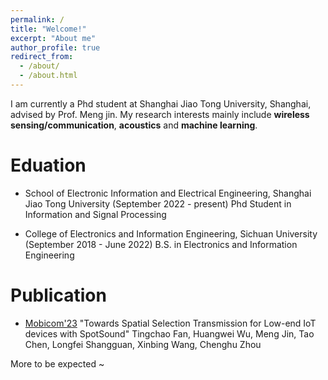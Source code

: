 ```yaml
---
permalink: /
title: "Welcome!"
excerpt: "About me"
author_profile: true
redirect_from: 
  - /about/
  - /about.html
---
```


I am currently a Phd student at Shanghai Jiao Tong University, Shanghai, advised by Prof. Meng jin. My research interests mainly include **wireless sensing/communication**, **acoustics** and **machine learning**. 


Eduation
======

- School of Electronic Information and Electrical Engineering, Shanghai Jiao Tong University (September 2022 - present)
  Phd Student in Information and Signal Processing

- College of Electronics and Information Engineering, Sichuan University (September 2018 - June 2022)
  B.S. in Electronics and Information Engineering


Publication
======

- [Mobicom'23](https://sigmobile.org/mobicom/2023/) "Towards Spatial Selection Transmission for Low-end IoT devices with SpotSound"
Tingchao Fan, Huangwei Wu, Meng Jin, Tao Chen, Longfei Shangguan, Xinbing Wang, Chenghu Zhou

More to be expected ~



